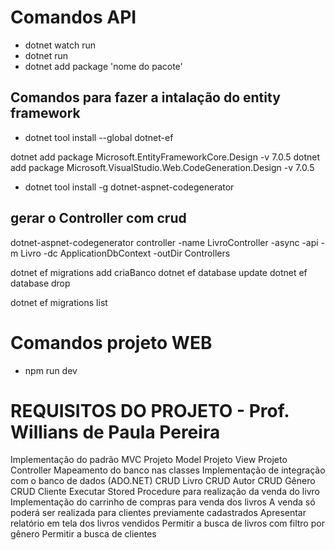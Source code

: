 
# Comandos API
- dotnet watch run
- dotnet run
- dotnet add package 'nome do pacote'

## Comandos para fazer a intalação do entity framework
- dotnet tool install --global dotnet-ef

dotnet add package Microsoft.EntityFrameworkCore.Design -v 7.0.5
dotnet add package Microsoft.VisualStudio.Web.CodeGeneration.Design -v 7.0.5
- dotnet tool install -g dotnet-aspnet-codegenerator

## gerar o Controller com crud
dotnet-aspnet-codegenerator controller -name LivroController -async -api -m Livro -dc ApplicationDbContext -outDir Controllers

dotnet ef migrations add criaBanco
dotnet ef database update
dotnet ef database drop

dotnet ef migrations list

# Comandos projeto WEB
- npm run dev

# REQUISITOS DO PROJETO - Prof. Willians de Paula Pereira

Implementação do padrão MVC
Projeto Model
Projeto View
Projeto Controller
Mapeamento do banco nas classes
Implementação de integração com o banco de dados (ADO.NET)
CRUD Livro
CRUD Autor
CRUD Gênero
CRUD Cliente
Executar Stored Procedure para realização da venda do livro
Implementação do carrinho de compras para venda dos livros
A venda só poderá ser realizada para clientes previamente cadastrados
Apresentar relatório em tela dos livros vendidos
Permitir a busca de livros com filtro por gênero
Permitir a busca de clientes